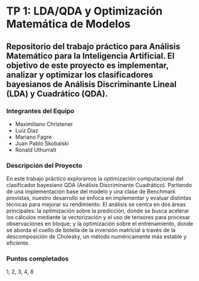 # TP 1: LDA/QDA y Optimización Matemática de Modelos
## Repositorio del trabajo práctico para Análisis Matemático para la Inteligencia Artificial. El objetivo de este proyecto es implementar, analizar y optimizar los clasificadores bayesianos de Análisis Discriminante Lineal (LDA) y Cuadrático (QDA).

### Integrantes del Equipo
- Maximiliano Christener
- Luiz Diaz
- Mariano Fagre
- Juan Pablo Skobalski
- Ronald Uthurralt

### Descripción del Proyecto
En este trabajo práctico exploramos la optimización computacional del clasificador bayesiano QDA (Análisis Discriminante Cuadrático). Partiendo de una implementación base del modelo y una clase de Benchmark provistas, nuestro desarrollo se enfoca en implementar y evaluar distintas técnicas para mejorar su rendimiento. El análisis se centra en dos áreas principales: la optimización sobre la predicción, donde se busca acelerar los cálculos mediante la vectorización y el uso de tensores para procesar observaciones en bloque; y la optimización sobre el entrenamiento, donde se aborda el cuello de botella de la inversión matricial a través de la descomposición de Cholesky, un método numéricamente más estable y eficiente.

### Puntos completados
1, 2, 3, 4, 8 
